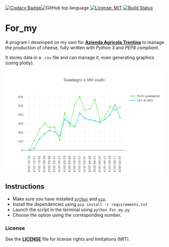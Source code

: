 [![Codacy Badge](https://api.codacy.com/project/badge/Grade/ee4174e8bde54a54b0131f732f0c955e)](https://www.codacy.com/app/rob93c/For_my?utm_source=github.com&amp;utm_medium=referral&amp;utm_content=rob93c/For_my&amp;utm_campaign=Badge_Grade)![GitHub top language](https://img.shields.io/github/languages/top/rob93c/RomRoamer.svg) [![License: MIT](https://img.shields.io/badge/License-MIT-yellow.svg)](https://opensource.org/licenses/MIT) [![Build Status](https://travis-ci.com/rob93c/For_my.svg?branch=master)](https://travis-ci.com/rob93c/For_my)

# For_my
A program I developed on my own for [**Azienda Agricola Trentina**](https://www.facebook.com/azagrtrentina) to manage the production of cheese, fully written with *Python 3* and *PEP8 compliant*.

It stores data in a `.csv` file and can manage it, even generating graphics (using plotly).

![Sample graphic preview](sample/sample.png)

## Instructions
- Make sure you have installed [`python`](https://www.python.org/downloads/) and [`pip`](https://pip.pypa.io/en/stable/installing/).
- Install the dependencies using `pip install -r requirements.txt`
- Launch the script in the terminal using `python For_my.py`
- Choose the option using the corresponding number.

### License
See the [**LICENSE**](https://github.com/rob93c/RomRoamer/blob/master/LICENSE.md) file for license rights and limitations (MIT).